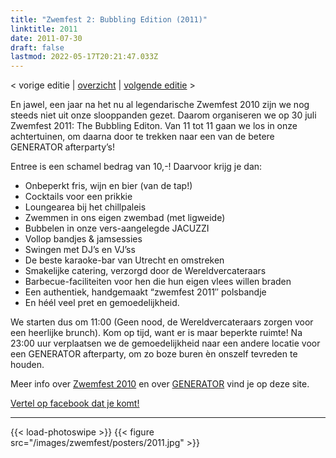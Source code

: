 ```yaml
---
title: "Zwemfest 2: Bubbling Edition (2011)"
linktitle: 2011
date: 2011-07-30
draft: false
lastmod: 2022-05-17T20:21:47.033Z
---
```

< vorige editie | [overzicht](/zwemfest) | [volgende editie](/zwemfest/2012/) >  

En jawel, een jaar na het nu al legendarische Zwemfest 2010 zijn we nog steeds niet uit onze slooppanden gezet. Daarom organiseren we op 30 juli Zwemfest 2011: The Bubbling Editon. Van 11 tot 11 gaan we los in onze achtertuinen, om daarna door te trekken naar een van de betere GENERATOR afterparty’s!

Entree is een schamel bedrag van 10,-! Daarvoor krijg je dan:

-   Onbeperkt fris, wijn en bier (van de tap!)
-   Cocktails voor een prikkie
-   Loungearea bij het chillpaleis
-   Zwemmen in ons eigen zwembad (met ligweide)
-   Bubbelen in onze vers-aangelegde JACUZZI
-   Vollop bandjes & jamsessies
-   Swingen met DJ’s en VJ’ss
-   De beste karaoke-bar van Utrecht en omstreken
-   Smakelijke catering, verzorgd door de Wereldvercateraars
-   Barbecue-faciliteiten voor hen die hun eigen vlees willen braden
-   Een authentiek, handgemaakt “zwemfest 2011″ polsbandje
-   En héél veel pret en gemoedelijkheid.

We starten dus om 11:00 (Geen nood, de Wereldvercateraars zorgen voor een heerlijke brunch). Kom op tijd, want er is maar beperkte ruimte! Na 23:00 uur verplaatsen we de gemoedelijkheid naar een andere locatie voor een GENERATOR afterparty, om zo boze buren èn onszelf tevreden te houden.

Meer info over [Zwemfest 2010](http://www.buurlandutrecht.nl/?p=68 "Zwemfest 2010") en over [GENERATOR](https://www.facebook.com/generatorutrecht "GENERATOR") vind je op deze site.

[Vertel op facebook dat je komt!](https://www.facebook.com/event.php?eid=183277791726622)

---
{{< load-photoswipe >}}
{{< figure src="/images/zwemfest/posters/2011.jpg"  >}}
